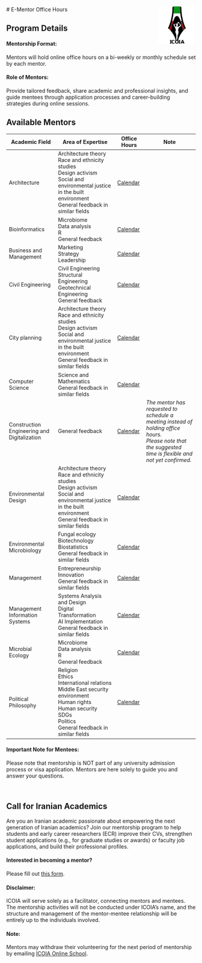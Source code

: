 <img src="logo_final.png" width="100" align="right">
# E-Mentor Office Hours

<h2 id="details">Program Details</h2>
<p id="format">
<h4 id="format">Mentorship Format:</h4> Mentors will hold online office hours on a bi-weekly or monthly schedule set by each mentor.
</p>  
<p id="role">
<h4 id="role">Role of Mentors:</h4> Provide tailored feedback, share academic and professional insights, and guide mentees through application processes and career-building strategies during online sessions.
</p>

<h2 id="avail">Available Mentors</h2>

| Academic Field | Area of Expertise | Office Hours | Note |
|----------------|-------------------|--------------|------|
| Architecture   | Architecture theory<br>Race and ethnicity studies<br>Design activism<br>Social and environmental justice in the built environment<br>General feedback in similar fields | [Calendar](https://calendar.google.com/calendar/u/6?cid=MjdkNjQ3ZjllYmI0ZTFhNDU4NDAyNGQ0NDY2NTQ0ZjUxZWQ5MjMzMTVlN2QzOWNiYTI1ZTM3ZWU0ODk3ZGExNUBncm91cC5jYWxlbmRhci5nb29nbGUuY29t=your_calendar_link)|
| Bioinformatics | Microbiome<br>Data analysis<br>R<br>General feedback | [Calendar](https://calendar.google.com/calendar/u/6?cid=NzA0YjQ0NzZjMmQ5YTNiZjA0Yjk4ZmY2MDkwYzdkYWVjMzE1YjI3OGFmZGVjYThmNDRkMTA4ZWQzOTBjMTY3ZEBncm91cC5jYWxlbmRhci5nb29nbGUuY29t=your_calendar_link)|
| Business and Management | Marketing<br>Strategy<br>Leadership | [Calendar](https://calendar.google.com/calendar/u/6?cid=OTA5NzVkMjYzNmFlNTViMDU0MWQ4MjQzMjYyYzlhNzUxYTg4NzcyMDI3MzA3ZTIwZDE2YmYwNDQ5N2U0ZGYwOUBncm91cC5jYWxlbmRhci5nb29nbGUuY29t=your_calendar_link)|
| Civil Engineering | Civil Engineering<br>Structural Engineering<br>Geotechnical Engineering<br>General feedback | [Calendar](https://calendar.google.com/calendar/u/6?cid=M2E1NDU4N2Y3NDZjOWI0OTNmZWI1ZWFkOGE1MDQzN2UzMmI1MDdhN2FhMjljYjljZWFiMmVkN2Q3ZTJmOTY5NEBncm91cC5jYWxlbmRhci5nb29nbGUuY29t=your_calendar_link)|
| City planning | Architecture theory<br>Race and ethnicity studies<br>Design activism<br>Social and environmental justice in the built environment<br>General feedback in similar fields | [Calendar](https://calendar.google.com/calendar/u/6?cid=MjdkNjQ3ZjllYmI0ZTFhNDU4NDAyNGQ0NDY2NTQ0ZjUxZWQ5MjMzMTVlN2QzOWNiYTI1ZTM3ZWU0ODk3ZGExNUBncm91cC5jYWxlbmRhci5nb29nbGUuY29t=your_calendar_link)|
| Computer Science | Science and Mathematics<br>General feedback in similar fields | [Calendar](https://calendar.google.com/calendar/u/6?cid=MTM3Mzc3MWI4ZWNlYWEzOTg1NjQ2ZGNlYTU4MGIzMzEwZGMyNTIzYmRhYTViYjExMzNmMTA0OTY4MzA0MjZlZEBncm91cC5jYWxlbmRhci5nb29nbGUuY29t=your_calendar_link)|
| Construction Engineering and Digitalization | General feedback | [Calendar](https://calendar.google.com/calendar/u/6?cid=ZjUxYTFmNWY3NDgyZDlhZGM2YzlkM2U3N2JmODQ4MDIxZDE2MGU1OTI5ZmFkMDE5MjFkNmY5ZmMwNmVhODJjMkBncm91cC5jYWxlbmRhci5nb29nbGUuY29t=your_calendar_link)| _The mentor has requested to schedule a meeting instead of holding office hours.<br>Please note that the suggested time is flexible and not yet confirmed._ |
| Environmental Design | Architecture theory<br>Race and ethnicity studies<br>Design activism<br>Social and environmental justice in the built environment<br>General feedback in similar fields | [Calendar](https://calendar.google.com/calendar/u/6?cid=MjdkNjQ3ZjllYmI0ZTFhNDU4NDAyNGQ0NDY2NTQ0ZjUxZWQ5MjMzMTVlN2QzOWNiYTI1ZTM3ZWU0ODk3ZGExNUBncm91cC5jYWxlbmRhci5nb29nbGUuY29t=your_calendar_link)|
| Environmental Microbiology | Fungal ecology<br>Biotechnology<br>Biostatistics<br>General feedback in similar fields | [Calendar](https://calendar.google.com/calendar/u/6?cid=NDUxOTAwMmFjNzAxZDk0ZTg1Y2QyNmMwMzFhOGRmZWY5MDdhN2VhMWQ1ZDA5NTljMjczYzhiMmI5ZWQ4OGQ3OEBncm91cC5jYWxlbmRhci5nb29nbGUuY29t=your_calendar_link)|
| Management | Entrepreneurship<br>Innovation<br>General feedback in similar fields | [Calendar](https://calendar.google.com/calendar/u/6?cid=M2Q2YTA1ZTU2MjdhYmMxNDM2OWYyYmRiNDc0OTk3N2Q0NDYyNGYzNmM4ZDhkMTk1YmVjYTQyYjQ3YTUwYjM4MUBncm91cC5jYWxlbmRhci5nb29nbGUuY29t=your_calendar_link)|
| Management Information Systems | Systems Analysis and Design<br>Digital Transformation<br>AI Implementation<br>General feedback in similar fields | [Calendar](https://calendar.google.com/calendar/u/6?cid=OGNhYjVkMGJmMjg0OTRmZTk1YmVmNjRmZmU1MGVkMDE4NTIwMDAwNzIzZDQ1MWMwMmU4YzJiZTQwYzA0ZThhZUBncm91cC5jYWxlbmRhci5nb29nbGUuY29t=your_calendar_link)|
| Microbial Ecology | Microbiome<br>Data analysis<br>R<br>General feedback | [Calendar](https://calendar.google.com/calendar/u/6?cid=NzA0YjQ0NzZjMmQ5YTNiZjA0Yjk4ZmY2MDkwYzdkYWVjMzE1YjI3OGFmZGVjYThmNDRkMTA4ZWQzOTBjMTY3ZEBncm91cC5jYWxlbmRhci5nb29nbGUuY29t=your_calendar_link)|
| Political Philosophy | Religion<br>Ethics<br>International relations<br>Middle East security environment<br>Human rights<br>Human security<br>SDGs<br>Politics<br>General feedback in similar fields | [Calendar](https://calendar.google.com/calendar/u/6?cid=Mjk3MDE5ZjkxZjc5NjdhNWMwZmMyYmMyMGM5NmY4ZTU3ODZjMzhhODYzMWVkOTg1YjRjY2NiZjM2YTg4NzQyYUBncm91cC5jYWxlbmRhci5nb29nbGUuY29t=your_calendar_link)|

<p id="mentees"> 
<h4 id="imp">Important Note for Mentees:</h4> Please note that mentorship is NOT part of any university admission process or visa application. Mentors are here solely to guide you and answer your questions.
</p>

<br>
<h2 id="call">Call for Iranian Academics</h2>

<p id="callText">
Are you an Iranian academic passionate about empowering the next generation of Iranian academics? Join our mentorship program to help students and early career researchers (ECR) improve their CVs, strengthen student applications (e.g., for graduate studies or awards) or faculty job applications, and build their professional profiles.
</p>

<p id="mentor">
<h4 id="mentorText">Interested in becoming a mentor?</h4> Please fill out <a href="https://forms.gle/BxQdRLpsPhzMFyok7">this form</a>.
</p>

<p id="disclaim">
<h4 id="disText">Disclaimer:</h4> ICOIA will serve solely as a facilitator, connecting mentors and mentees. The mentorship activities will not be conducted under ICOIA’s name, and the structure and management of the mentor-mentee relationship will be entirely up to the individuals involved.
</p>
<p id="note">
<h4 id="noteText">Note:</h4> Mentors may withdraw their volunteering for the next period of mentorship by emailing <a href="mailto:{{icoia.onlineschool@gmail.com}}">ICOIA Online School</a>.
</p>
